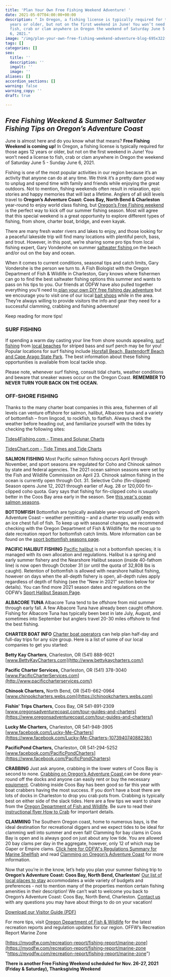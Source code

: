 ```yaml
---
title: 'Plan Your Own Free Fishing Weekend Adventure! '
date: 2021-05-07T04:00:00+00:00
description: " In Oregon, a fishing license is typically required for those ages 12
  years or older, but not on the first weekend in June! You won’t need a license to
  fish, crab or clam anywhere in Oregon the weekend of Saturday June 5 - Sunday June
  6, 2021."
image: "/img/plan-your-own-free-fishing-weekend-adventure-blog-695x322-jpg.png"
tags: []
categories: []
seo:
  title: ''
  description: ''
  imgalt: ''
  image: ''
aliases: []
accordion_sections: []
warning: false
warning_copy: ''
draft: true

---
```

## _Free Fishing Weekend & Summer Saltwater Fishing Tips on Oregon’s Adventure Coast_

June is almost here and do you know what that means? **Free Fishing Weekend is coming up!** In Oregon, a fishing license is typically required for those ages 12 years or older, but not on the first weekend in June! You won’t need a license to fish, crab or clam anywhere in Oregon the weekend of Saturday June 5 - Sunday June 6, 2021.

  
Fishing is one of the most popular activities in our region because it’s an activity that anyone can do at any time. We think it’s a pretty darn good way to unplug and spend time with family and friends while enjoying the great outdoors. Not to mention, fishing weekends often result in relaxation, epic stories and happy memories that will last a lifetime. Anglers of all skill levels travel to **Oregon’s Adventure Coast: Coos Bay, North Bend & Charleston** year-round to enjoy world class fishing, but [Oregon’s Free Fishing weekend](https://myodfw.com/articles/2021-free-fishing-days-and-events) is the perfect way to kick off our summer fishing season. Most will agree that this special weekend is a great opportunity to explore different types of fishing, from shore, charter boat, bridge, and even kayak.

There are many fresh water rivers and lakes to enjoy, and those looking for a peaceful lakeside trip will find many locations with plentiful perch, bass, and trout. However, in this post, we’re sharing some pro tips from local fishing expert, Gary Vonderohe on summer [saltwater fishing ](https://www.oregonsadventurecoast.com/tripideas/saltwater-fishing-ocean-bay/)on the beach and/or out on the bay and ocean.

When it comes to current conditions, seasonal tips and catch limits, Gary Vonderohe is the person we turn to. A Fish Biologist with the Oregon Department of Fish & Wildlife in Charleston, Gary knows where fishermen can go to find the best saltwater fishing options this summer and wants to pass on his tips to you. Our friends at ODFW have also pulled together everything you'll need to[ plan your own DIY free fishing day adventure](https://myodfw.com/articles/take-family-fishing) but we encourage you to visit one of our local [bait shops](https://www.oregonsadventurecoast.com/equipment-rent-and-buy) while in the area. They’re always willing to provide visitors the info and gear they need for a successful clamming, crabbing and fishing adventure!

Keep reading for more tips!

### SURF FISHING
If spending a warm day casting your line from shore sounds appealing, [surf fishing](https://myodfw.com/articles/how-fish-surfperch) from [local beaches](https://www.oregonsadventurecoast.com/undeveloped-beaches) for striped bass and surf perch may be for you! Popular locations for surf fishing include [Horsfall Beach, Bastendorff Beach and Cape Arago State Park](https://www.oregonsadventurecoast.com/undeveloped-beaches). The best information about these fishing opportunities is available from local tackle shop.

Please note, whenever surf fishing, consult tidal charts, weather conditions and beware that sneaker waves occur on the Oregon Coast. **REMEMBER TO NEVER TURN YOUR BACK ON THE OCEAN.**

### OFF-SHORE FISHING
Thanks to the many charter boat companies in this area, fishermen of all levels can venture offshore for salmon, halibut, Albacore tuna and a variety of bottomfish – from lingcod, to rockfish, to flatfish. Always check the weather before heading out, and familiarize yourself with the tides by checking the following sites:

[Tides4Fishing.com - Times and Solunar Charts](https://tides4fishing.com/us/oregon/coos-bay)

[TidesChart.com - Tide Times and Tide Charts](https://www.tideschart.com/United-States/Oregon/Coos-Bay)

**SALMON FISHING**
Most Pacific salmon fishing occurs April through November, and sport seasons are regulated for Coho and Chinook salmon by state and federal agencies. The 2021 ocean salmon seasons were set by the Fish and Wildlife Commission on April 23. Chinook salmon fishing in the ocean is currently open through Oct. 31. Selective Coho (fin-clipped) Season opens June 12, 2021 through earlier of Aug. 28 or 120,000 fin-clipped coho quota. Gary says that fishing for fin-clipped coho is usually better in the Coos Bay area early in the season. See [this year's ocean salmon seasons](https://dfw.state.or.us/MRP/salmon/Regulations/docs/2021_Ocean_Sport_Salmon_1_page.pdf).

**BOTTOMFISH**
Bottomfish are typically available year-around off Oregon’s Adventure Coast – weather permitting – and a charter trip usually ends with an ice chest full of fish. To keep up with seasonal changes, we recommend checking with the Oregon Department of Fish & Wildlife for the most up to date recreation report for bottomfish catch limits. More information can be found on the [sport bottomfish seasons page](https://myodfw.com/sport-bottomfish-seasons).

**PACIFIC HALIBUT FISHING**
[Pacific halibut](https://myodfw.com/pacific-halibut-sport-regulations) is not a bottomfish species; it is managed with its own allocation and regulations. Halibut is a spring and early summer fishery and the Nearshore Halibut season (inside 40-fathom line) is now open through October 31 (or until the quota of 32,808 lbs is caught). Retention of bottomfish is allowed with nearshore halibut fishing, however on days when the all-depth fishery is open, all-depth rules apply regardless of depth of fishing (see the "New in 2021" section below for details). You can find more 2021 season dates and regulations on the ODFW’s [Sport Halibut Season Page](https://myodfw.com/pacific-halibut-sport-regulations).

**ALBACORE TUNA**
Albacore Tuna tend to be offshore from mid summer through early fall. A few Albacore Tuna have already been caught offshore. Fishing for Albacore Tuna has typically been best in late July, August, and sometimes into September but anglers travel 20-30 miles offshore to find the best fishing.

**CHARTER BOAT INFO**
[Charter boat operators](https://www.oregonsadventurecoast.com/tour-guides-and-charters/) can help plan half-day and full-day trips for any size group. Here is a list of some of our local companies to get you started:

**Betty Kay Charters**, Charleston, OR
(541) 888-9021
[www.BettyKayCharters.com](http://www.bettykaycharters.com/)

**Pacific Charter Services,** Charleston, OR
(541) 378-3040
[www.PacificCharterServices.com](http://www.pacificcharterservices.com/)

**Chinook Charters,** North Bend, OR
(541)-662-0964
[www.chinookcharters.webs.com](https://chinookcharters.webs.com)

**Fishin' Trips Charters**, Coos Bay, OR
541-891-2309
[www.oregonsadventurecoast.com/tour-guides-and-charters](https://www.oregonsadventurecoast.com/tour-guides-and-charters/)
 
**Lucky Me Charters,** Charleston, OR
541-948-3905
[www.facebook.com/Lucky-Me-Charters](https://www.facebook.com/Lucky-Me-Charters-107394074088238/)

**PacificPond Charters,** Charleston, OR
541-294-5252
[www.facebook.com/PacificPondCharters](https://www.facebook.com/PacificPondCharters)
  
**CRABBING**
Just ask anyone, crabbing in the lower waters of Coos Bay is second to none. [Crabbing on Oregon’s Adventure Coast ](https://www.oregonsadventurecoast.com/crabbing-clamming/?utm_source=adventure-february-2021&utm_medium=mailchimp&utm_campaign=cbnb-newsletter)can be done year-round off the docks and anyone can easily rent or buy the necessary [equipment](https://www.oregonsadventurecoast.com/equipment-rent-and-buy/?utm_source=adventure-february-2021&utm_medium=mailchimp&utm_campaign=cbnb-newsletter). Crabbing inside Coos Bay has been good so far this year with boat crabbers having the most success. If you don’t have a boat there are lots of docks in Charleston to drop you crab pots from. Crabbing is typically best on either side of the slack tides. Here are a few tips we want to share from the [Oregon Department of Fish and Wildlife](https://myodfw.com/articles/how-crab). Be sure to read their [instructional flyer How to Crab](https://www.dfw.state.or.us/resources/fishing/docs/CrabbingFlyer.pdf) for important details.

**CLAMMING**
The Southern Oregon coast, home to numerous bays, is the ideal destination for recreational diggers and we expect tides to be ideal for clamming well into summer and even fall! Clamming for bay clams in Coos Bay is open and is always good on just about any low tide. You are allowed 20 bay clams per day in the aggregate, however, only 12 of which may be Gaper or Empire clams. [Click here for ODFW's Regulations Summary for Marine Shellfish](https://www.dfw.state.or.us/mrp/shellfish/regulations.asp) and read [Clamming on Oregon’s Adventure Coast](https://www.oregonsadventurecoast.com/clamming/?utm_source=adventure-february-2021&utm_medium=mailchimp&utm_campaign=cbnb-newsletter) for more information.

Now that you’re in the know, let’s help you plan your summer fishing trip to **Oregon’s Adventure Coast: Coos Bay, North Bend, Charleston**! [Our list of local places to stay](https://www.oregonsadventurecoast.com/lodging/) accommodates a wide variety of budgets and preferences - not to mention many of the properties mention certain fishing amenities in their description! We can’t wait to welcome you back to Oregon’s Adventure Coast: Coos Bay, North Bend, Charleston. [Contact us](https://www.oregonsadventurecoast.com/contact/) with any questions you may have about things to do on your vacation!

[Download our Visitor Guide (PDF)](https://www.oregonsadventurecoast.com/img/Oregon-Coast-Visitor-Guide.pdf)

For more tips, visit [Oregon Department of Fish & Wildlife](https://myodfw.com/recreation-report/fishing-report/marine-zone) for the latest recreation reports and regulation updates for our region. OFFW’s Recreation Report Marine Zone

[https://myodfw.com/recreation-report/fishing-report/marine-zone](https://myodfw.com/recreation-report/fishing-report/marine-zone "https://myodfw.com/recreation-report/fishing-report/marine-zone")

__**There is another Free Fishing Weekend scheduled for Nov. 26-27, 2021 (Friday & Saturday), Thanksgiving Weekend**__